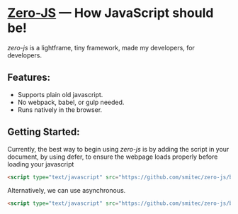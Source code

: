 # [Zero-JS](https://smitec.io/zero-js/) — How JavaScript should be!
*zero-js* is a lightframe, tiny framework, made my developers, for developers.

## Features: 
  - Supports plain old javascript.
  - No webpack, babel, or gulp needed.
  - Runs natively in the browser.

## Getting Started:
Currently, the best way to begin using *zero-js* is by adding the script in your document, by using defer, to ensure the webpage loads properly before loading your javascript
```html
<script type="text/javascript" src="https://github.com/smitec/zero-js/blob/master/zero.js" defer></script>
```
Alternatively, we can use asynchronous.
```html
<script type="text/javascript" src="https://github.com/smitec/zero-js/blob/master/zero.js" async></script>
```
